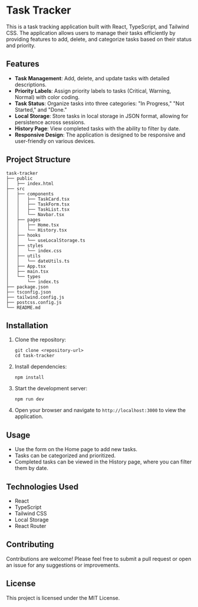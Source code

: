 # Task Tracker

This is a task tracking application built with React, TypeScript, and Tailwind CSS. The application allows users to manage their tasks efficiently by providing features to add, delete, and categorize tasks based on their status and priority.

## Features

- **Task Management**: Add, delete, and update tasks with detailed descriptions.
- **Priority Labels**: Assign priority labels to tasks (Critical, Warning, Normal) with color coding.
- **Task Status**: Organize tasks into three categories: "In Progress," "Not Started," and "Done."
- **Local Storage**: Store tasks in local storage in JSON format, allowing for persistence across sessions.
- **History Page**: View completed tasks with the ability to filter by date.
- **Responsive Design**: The application is designed to be responsive and user-friendly on various devices.

## Project Structure

```
task-tracker
├── public
│   ├── index.html
├── src
│   ├── components
│   │   ├── TaskCard.tsx
│   │   ├── TaskForm.tsx
│   │   ├── TaskList.tsx
│   │   └── Navbar.tsx
│   ├── pages
│   │   ├── Home.tsx
│   │   └── History.tsx
│   ├── hooks
│   │   └── useLocalStorage.ts
│   ├── styles
│   │   └── index.css
│   ├── utils
│   │   └── dateUtils.ts
│   ├── App.tsx
│   ├── main.tsx
│   └── types
│       └── index.ts
├── package.json
├── tsconfig.json
├── tailwind.config.js
├── postcss.config.js
└── README.md
```

## Installation

1. Clone the repository:
   ```
   git clone <repository-url>
   cd task-tracker
   ```

2. Install dependencies:
   ```
   npm install
   ```

3. Start the development server:
   ```
   npm run dev
   ```

4. Open your browser and navigate to `http://localhost:3000` to view the application.

## Usage

- Use the form on the Home page to add new tasks.
- Tasks can be categorized and prioritized.
- Completed tasks can be viewed in the History page, where you can filter them by date.

## Technologies Used

- React
- TypeScript
- Tailwind CSS
- Local Storage
- React Router

## Contributing

Contributions are welcome! Please feel free to submit a pull request or open an issue for any suggestions or improvements.

## License

This project is licensed under the MIT License.